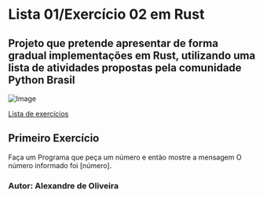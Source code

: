 # Lista 01/Exercício 02 em Rust
## Projeto que pretende apresentar de forma gradual implementações em Rust, utilizando uma lista de atividades propostas pela comunidade Python Brasil

![Image](https://wiki.python.org.br/pybr/img/pythonbrasil_logo.png)

[Lista de exercícios](https://wiki.python.org.br/ListaDeExercicios)

## Primeiro Exercício

Faça um Programa que peça um número e então mostre a mensagem O número informado foi [número].

### Autor: Alexandre de Oliveira